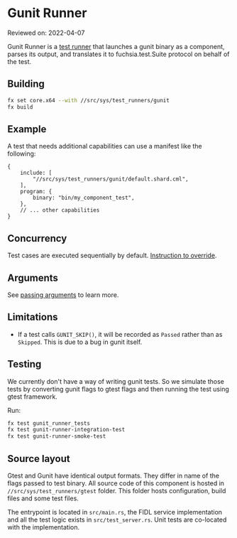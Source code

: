 # Gunit Runner

Reviewed on: 2022-04-07

Gunit Runner is a [test runner][test-runner] that launches a gunit binary as a
component, parses its output, and translates it to fuchsia.test.Suite protocol
on behalf of the test.

## Building

```bash
fx set core.x64 --with //src/sys/test_runners/gunit
fx build
```

## Example

A test that needs additional capabilities can use a manifest like the following:

```
{
    include: [
        "//src/sys/test_runners/gunit/default.shard.cml",
    ],
    program: {
        binary: "bin/my_component_test",
    },
    // ... other capabilities
}
```
## Concurrency

Test cases are executed sequentially by default.
[Instruction to override][override-parallel].

## Arguments

See [passing arguments][passing-arguments] to learn more.

## Limitations

-   If a test calls `GUNIT_SKIP()`, it will be recorded as `Passed` rather than
    as `Skipped`. This is due to a bug in gunit itself.

## Testing

We currently don't have a way of writing gunit tests. So we simulate those tests
by converting gunit flags to gtest flags and then running the test using gtest
framework.

Run:

```bash
fx test gunit_runner_tests
fx test gunit-runner-integration-test
fx test gunit-runner-smoke-test

```

## Source layout

Gtest and Gunit have identical output formats. They differ in name of the flags
passed to test binary. All source code of this component is hosted in
`//src/sys/test_runners/gtest` folder. This folder hosts configuration, build
files and some test files.

The entrypoint is located in `src/main.rs`, the FIDL service implementation and
all the test logic exists in `src/test_server.rs`. Unit tests are co-located
with the implementation.

[test-runner]: ../README.md
[override-parallel]: https://fuchsia.dev/fuchsia-src/development/testing/components/test_runner_framework#controlling_parallel_execution_of_test_cases
[passing-arguments]: https://fuchsia.dev/fuchsia-src/development/testing/components/test_runner_framework#passing_arguments
